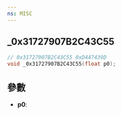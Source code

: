 ```yaml
---
ns: MISC
---
```

## _0x31727907B2C43C55

```c
// 0x31727907B2C43C55 0xD447439D
void _0x31727907B2C43C55(float p0);
```


## 參數
* **p0**: 

